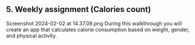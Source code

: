 ## 5. Weekly assignment (Calories count)
Screenshot 2024-02-02 at 14.37.09.png
During this walkthrough you will create an app that calculates calorie consumption
based on weight, gender, and physical activity.
